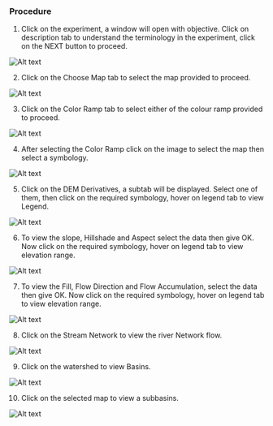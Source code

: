 ### Procedure

<div style="text-align:left">

1. Click on the experiment, a window will open with objective. Click on description tab to understand the terminology in the experiment, click on the NEXT button to proceed.

![Alt text](images/procedure_1.png)

2. Click on the Choose Map tab to select the map provided to proceed.

![Alt text](images/procedure_2.png)

3. Click on the Color Ramp tab to select either of the colour ramp provided to proceed.

![Alt text](images/procedure_3.png)

4. After selecting the Color Ramp click on the image to select the map then select a symbology.

![Alt text](images/procedure_4.png)

5. Click on the DEM Derivatives, a subtab will be displayed. Select one of them, then click on the required symbology, hover on legend tab to view Legend.

![Alt text](images/procedure_5.png)

6. To view the slope, Hillshade and Aspect select the data then give OK. Now click on the required symbology, hover on legend tab to view elevation range.

![Alt text](images/procedure_6.png)

7. To view the Fill, Flow Direction and Flow Accumulation, select the data then give OK. Now click on the required symbology, hover on legend tab to view elevation range.

![Alt text](images/procedure_7.png)

8. Click on the Stream Network to view the river Network flow.

![Alt text](images/procedure_8.png)

9. Click on the watershed to view Basins.

![Alt text](images/procedure_9.png)

10. Click on the selected map to view a subbasins.

![Alt text](images/procedure_10.png)

</div>
